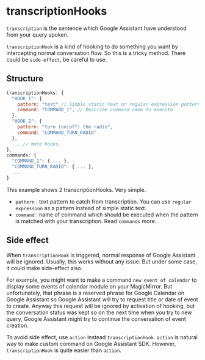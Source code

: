 # transcriptionHooks

`transcription` is the sentence which Google Assistant have understood from your query spoken.

`transcriptionHook` is a kind of hooking to do something you want by intercepting normal conversation flow. So this is a tricky method. There could be `side-effect`, be careful to use.

## Structure
```js
transcriptionHooks: {
  "HOOK_1": {
    pattern: "test" // Simple static text or regular expression pattern. (e.g: "test ([a-z 0-9]+)$" )
    command: "COMMAND_1", // Describe command name to execute
  },
  "HOOK_2": {
    pattern: "turn (on|off) the radio",
    command: "COMMAND_TURN_RADIO"
  },
  ... // more hooks.
},
commands: {
  "COMMAND_1": { ... },
  "COMMAND_TURN_RADIO": { ... },
  ...
}
```
This example shows 2 transcriptionHooks. Very simple.
- `pattern` : text pattern to catch from transcription. You can use `regular expression` as a pattern instead of simple static text.
- `command` : name of command which should be executed when the pattern is matched with your transcription. Read `commands` more.

## Side effect
When `transcriptionHook` is triggered, normal response of Google Assistant will be ignored. Usually, this works without any issue. But under some case, it could make side-effect also.

For example, you might want to make a command `new event of calendar` to display some events of calendar module on your MagicMirror. But unfortunately, that phrase is a reserved phrase for Google Calendar on Google Assistant so Google Assistant will try to request title or date of event to create. Anyway this request will be ignored by activation of hooking, but the conversation status was kept so on the next time when you try to new query, Google Assistant might try to continue the conversation of event creation.

To avoid side effect, use `action` instead `transcriptionHook`. `action` is natural way to make custom command on Google Assistant SDK. However, `transcriptionHook` is quite easier than `action`.
 
